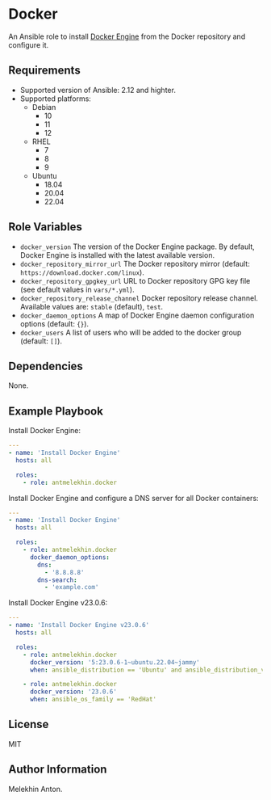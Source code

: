 Docker
======

An Ansible role to install [Docker Engine](https://docs.docker.com/engine/) from the Docker repository and configure it.

Requirements
------------

- Supported version of Ansible: 2.12 and highter.
- Supported platforms:
  - Debian
    - 10
    - 11
    - 12
  - RHEL
    - 7
    - 8
    - 9
  - Ubuntu
    - 18.04
    - 20.04
    - 22.04

Role Variables
--------------

- `docker_version` The version of the Docker Engine package. By default, Docker Engine is installed with the latest available version.
- `docker_repository_mirror_url` The Docker repository mirror (default: `https://download.docker.com/linux`).
- `docker_repository_gpgkey_url` URL to Docker repository GPG key file (see default values in `vars/*.yml`).
- `docker_repository_release_channel` Docker repository release channel. Available values are: `stable` (default), `test`.
- `docker_daemon_options` A map of Docker Engine daemon configuration options (default: `{}`).
- `docker_users` A list of users who will be added to the docker group (default: `[]`).

Dependencies
------------

None.

Example Playbook
----------------

Install Docker Engine:

```yaml
---
- name: 'Install Docker Engine'
  hosts: all

  roles:
    - role: antmelekhin.docker
```

Install Docker Engine and configure a DNS server for all Docker containers:

```yaml
---
- name: 'Install Docker Engine'
  hosts: all

  roles:
    - role: antmelekhin.docker
      docker_daemon_options:
        dns:
          - '8.8.8.8'
        dns-search:
          - 'example.com'
```

Install Docker Engine v23.0.6:

```yaml
---
- name: 'Install Docker Engine v23.0.6'
  hosts: all

  roles:
    - role: antmelekhin.docker
      docker_version: '5:23.0.6-1~ubuntu.22.04~jammy'
      when: ansible_distribution == 'Ubuntu' and ansible_distribution_version is version('22.04', '=')

    - role: antmelekhin.docker
      docker_version: '23.0.6'
      when: ansible_os_family == 'RedHat'
```

License
-------

MIT

Author Information
------------------

Melekhin Anton.
